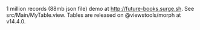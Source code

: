 1 million records (88mb json file) demo at http://future-books.surge.sh.
See src/Main/MyTable.view.
Tables are released on @viewstools/morph at v14.4.0.
